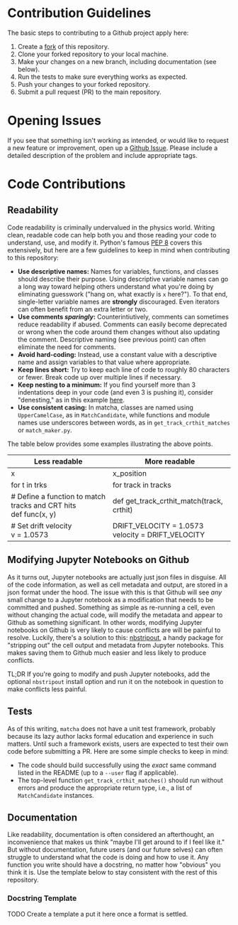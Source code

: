 # Contribution Guidelines

The basic steps to contributing to a Github project apply here:
1. Create a [fork](https://docs.github.com/en/get-started/quickstart/fork-a-repo) of this repository.
2. Clone your forked repository to your local machine.
3. Make your changes on a new branch, including documentation (see below).
4. Run the tests to make sure everything works as expected.
5. Push your changes to your forked repository.
6. Submit a pull request (PR) to the main repository.

# Opening Issues
If you see that something isn't working as intended, or would like to request a new feature or improvement, open up a [Github Issue](https://docs.github.com/en/issues/tracking-your-work-with-issues/about-issues). Please include a detailed description of the problem and include appropriate tags.

# Code Contributions

## Readability
Code readability is criminally undervalued in the physics world. Writing clean, readable code can help both you and those reading your code to understand, use, and modify it. Python's famous [PEP 8](https://peps.python.org/pep-0008/#pet-peeves) covers this extensively, but here are a few guidelines to keep in mind when contributing to this repository:
- **Use descriptive names:** Names for variables, functions, and classes should describe their purpose. Using descriptive variable names can go a long way toward helping others understand what you're doing by eliminating guesswork ("hang on, what exactly is `x` here?"). To that end, single-letter variable names are **strongly** discouraged. Even iterators can often benefit from an extra letter or two.  
- **Use comments _sparingly_:** Counterintiutively, comments can sometimes reduce readability if abused. Comments can easily become deprecated or wrong when the code around them changes without also updating the comment. Descriptive naming (see previous point) can often eliminate the need for comments.
- **Avoid hard-coding:** Instead, use a constant value with a descriptive name and assign variables to that value where appropriate. 
- **Keep lines short:** Try to keep each line of code to roughly 80 characters or fewer. Break code up over multiple lines if necessary. 
- **Keep nesting to a minimum:** If you find yourself more than 3 indentations deep in your code (and even 3 is pushing it), consider "denesting," as in this example [here](https://testing.googleblog.com/2017/06/code-health-reduce-nesting-reduce.html).
- **Use consistent casing:** In matcha, classes are named using `UpperCamelCase`, as in `MatchCandidate`, while functions and module names use underscores between words, as in `get_track_crthit_matches` or `match_maker.py`. 

The table below provides some examples illustrating the above points.

| Less readable | More readable |
|----------|----------|
| x | x_position |
| for t in trks  | for track in tracks  |
| # Define a function to match tracks and CRT hits <br> def func(x, y) | def get_track_crthit_match(track, crthit) |
| # Set drift velocity <br> v = 1.0573 | DRIFT_VELOCITY = 1.0573 <br> velocity = DRIFT_VELOCITY |

## Modifying Jupyter Notebooks on Github 

As it turns out, Jupyter notebooks are actually just json files in disguise. All of the code information, as well as cell metadata and output, are stored in a json format under the hood. The issue with this is that Github will see *any* small change to a Jupyter notebook as a modification that needs to be committed and pushed. Something as simple as re-running a cell, even without changing the actual code, will modify the metadata and appear to Github as something significant. In other words, modifying Jupyter notebooks on Github is very likely to cause conflicts are will be painful to resolve. Luckily, there's a solution to this: [nbstripout](https://github.com/kynan/nbstripout), a handy package for "stripping out" the cell output and metadata from Jupyter notebooks. This makes saving them to Github much easier and less likely to produce conflicts. 

TL;DR If you're going to modify and push Jupyter notebooks, add the optional `nbstripout` install option and run it on the notebook in question to make conflicts less painful. 

## Tests

As of this writing, `matcha` does not have a unit test framework, probably because its lazy author lacks formal education and experience in such matters. Until such a framework exists, users are expected to test their own code before submitting a PR. Here are some simple checks to keep in mind:
- The code should build successfully using the _exact_ same command listed in the README (up to a `--user` flag if applicable). 
- The top-level function `get_track_crthit_matches()` should run without errors and produce the appropriate return type, i.e., a list of `MatchCandidate` instances.

## Documentation
Like readability, documentation is often considered an afterthought, an inconvenience that makes us think "maybe I'll get around to if I feel like it." But without documentation, future users (and our future selves) can often struggle to understand what the code is doing and how to use it. Any function you write should have a docstring, no matter how "obvious" you think it is. Use the template below to stay consistent with the rest of this repository.

### Docstring Template

TODO Create a template a put it here once a format is settled. 
